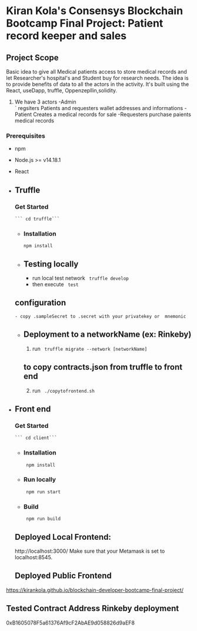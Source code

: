 # Kiran Kola's Consensys Blockchain Bootcamp Final Project: Patient record keeper and sales
## Project Scope
  Basic idea to give all Medical patients access to store medical records and let Researcher's hospital's and Student buy for research needs. The idea is to provide benefits of data to all the actors in the activity. It's built using the React, useDapp, truffle, Oppenzepllin,solidity.

  1. We have 3 actors 
    -Admin  
      ` regsiters Patients and requesters wallet addresses and informations
    -Patient
      Creates a medical records for sale
    -Requesters 
      purchase paients medical records


### Prerequisites
- npm
- Node.js >= v14.18.1
- React

- ## Truffle
    ### Get Started
      ``` cd truffle```
   - ### Installation
        ```npm install```
  -  ## Testing locally
      - run local test network ``` truffle develop```
      - then execute  ``` test```
    ## configuration
      - copy .sampleSecret to .secret with your privatekey or  mnemonic
  - ## Deployment to a networkName (ex: Rinkeby)
    1. run ``` truffle migrate --network [networkName]``` 
    ## to copy contracts.json from truffle to front end
    2. run ``` ./copytofrontend.sh``` 
- ## Front end
    ### Get Started
      ``` cd client```
   - ### Installation
        ``` npm install```
   - ### Run locally
        ``` npm run start```
   - ### Build
        ``` npm run build```
  ## Deployed Local Frontend: 
    http://localhost:3000/
    Make sure that your Metamask is set to localhost:8545.

    ## Deployed Public Frontend
https://kirankola.github.io/blockchain-developer-bootcamp-final-project/
      
 
## Tested Contract Address Rinkeby deployment
  0xB1605078F5a61376Af9cF2AbAE9d058826d9aEF8

  